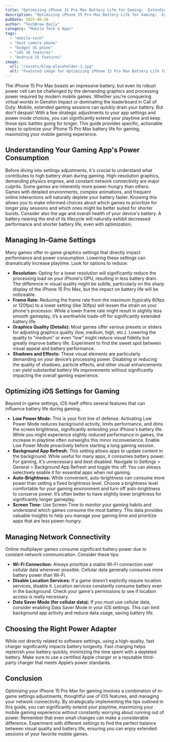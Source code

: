 ```yaml
---
title: "Optimizing iPhone 15 Pro Max Battery Life for Gaming:  Extending Playtime with Specific App & Power Mode Settings"
description: "Optimizing iPhone 15 Pro Max Battery Life for Gaming:  Extending Playtime with Specific App & Power Mode Settings"
pubDate: 2025-06-28
author: "TechBrew Daily"
category: "Mobile Tech & Apps"
tags:
  - "mobile-tech"
  - "best camera phone"
  - "budget 5G phone"
  - "iOS 18 features"
  - "Android 15 features"
image:
  url: "/assets/blog-placeholder-1.jpg"
  alt: "Featured image for Optimizing iPhone 15 Pro Max Battery Life for Gaming:  Extending Playtime with Specific App & Power Mode Settings"
---
```


The iPhone 15 Pro Max boasts an impressive battery, but even its robust power cell can be challenged by the demanding graphics and processing power required by modern mobile games.  Whether you're conquering virtual worlds in Genshin Impact or dominating the leaderboard in Call of Duty: Mobile, extended gaming sessions can quickly drain your battery.  But don't despair!  With a few strategic adjustments to your app settings and power mode choices, you can significantly extend your playtime and keep those epic battles going for longer. This guide provides specific, actionable steps to optimize your iPhone 15 Pro Max battery life for gaming, maximizing your mobile gaming experience.


## Understanding Your Gaming App's Power Consumption

Before diving into settings adjustments, it's crucial to understand what contributes to high battery drain during gaming.  High-resolution graphics, demanding physics engines, and constant network connectivity are major culprits.  Some games are inherently more power-hungry than others.  Games with detailed environments, complex animations, and frequent online interactions will naturally deplete your battery faster.  Knowing this allows you to make informed choices about which games to prioritize for longer play sessions and which ones might be better suited for shorter bursts.  Consider also the age and overall health of your device's battery. A battery nearing the end of its lifecycle will naturally exhibit decreased performance and shorter battery life, even with optimization.


## Managing In-Game Settings

Many games offer in-game graphics settings that directly impact performance and power consumption. Lowering these settings can dramatically increase playtime.  Look for options to reduce:

* **Resolution:** Opting for a lower resolution will significantly reduce the processing load on your iPhone's GPU, resulting in less battery drain.  The difference in visual quality might be subtle, particularly on the sharp display of the iPhone 15 Pro Max, but the impact on battery life will be noticeable.
* **Frame Rate:** Reducing the frame rate from the maximum (typically 60fps or 120fps) to a lower setting (like 30fps) will lessen the strain on your phone's processor.  While a lower frame rate might result in slightly less smooth gameplay, it’s a worthwhile trade-off for significantly extended battery life.
* **Graphics Quality (Details):**  Most games offer various presets or sliders for adjusting graphics quality (low, medium, high, etc.).  Lowering the quality to "medium" or even "low" might reduce visual fidelity but greatly improve battery life.  Experiment to find the sweet spot between visual appeal and battery performance.
* **Shadows and Effects:**  These visual elements are particularly demanding on your device’s processing power. Disabling or reducing the quality of shadows, particle effects, and other visual enhancements can yield substantial battery life improvements without significantly impacting the overall gaming experience.  


## Optimizing iOS Settings for Gaming

Beyond in-game settings, iOS itself offers several features that can influence battery life during gaming.

* **Low Power Mode:** This is your first line of defense.  Activating Low Power Mode reduces background activity, limits performance, and dims the screen brightness, significantly extending your iPhone's battery life.  While you might experience slightly reduced performance in games, the increase in playtime often outweighs this minor inconvenience.  Enable Low Power Mode proactively before starting a long gaming session.
* **Background App Refresh:** This setting allows apps to update content in the background.  While useful for many apps, it consumes battery power.  For gaming, it's unnecessary and best disabled.  Navigate to Settings > General > Background App Refresh and toggle this off.  You can always selectively enable it for essential apps when not gaming.
* **Auto-Brightness:** While convenient, auto-brightness can consume more power than setting a fixed brightness level. Choose a brightness level comfortable for your gaming environment and turn off auto-brightness to conserve power.  It’s often better to have slightly lower brightness for significantly longer gameplay.
* **Screen Time:** Use Screen Time to monitor your gaming habits and understand which games consume the most battery. This data provides valuable insights to help you manage your gaming time and prioritize apps that are less power-hungry.


## Managing Network Connectivity

Online multiplayer games consume significant battery power due to constant network communication.  Consider these tips:

* **Wi-Fi Connection:** Always prioritize a stable Wi-Fi connection over cellular data whenever possible. Cellular data generally consumes more battery power than Wi-Fi.
* **Disable Location Services:** If a game doesn’t explicitly require location services, disable it. Location services constantly consume battery even in the background. Check your game's permissions to see if location access is really necessary.
* **Data Saver Mode (for cellular data):** If you must use cellular data, consider enabling Data Saver Mode in your iOS settings. This can limit background app activity and reduce data usage, saving battery life.


## Choosing the Right Power Adapter

While not directly related to software settings, using a high-quality, fast charger significantly impacts battery longevity.  Fast charging helps replenish your battery quickly, minimizing the time spent with a depleted battery. Make sure to use a certified Apple charger or a reputable third-party charger that meets Apple’s power standards.


## Conclusion

Optimizing your iPhone 15 Pro Max for gaming involves a combination of in-game settings adjustments, thoughtful use of iOS features, and managing your network connectivity. By strategically implementing the tips outlined in this guide, you can significantly extend your playtime, maximizing your mobile gaming experience without constantly worrying about running out of power.  Remember that even small changes can make a considerable difference. Experiment with different settings to find the perfect balance between visual quality and battery life, ensuring you can enjoy extended sessions of your favorite mobile games.